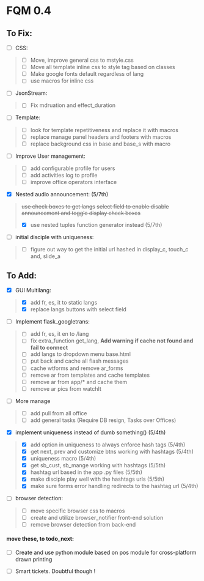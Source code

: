 # FQM 0.4

## To Fix:

- [ ] CSS:
> - [ ] Move, improve general css to mstyle.css
> - [ ] Move all template inline css to style tag based on classes
> - [ ] Make google fonts default regardless of lang
> - [ ] use macros for inline css

- [ ] JsonStream:
> - [ ] Fix mdruation and effect_duration

- [ ] Template:
> - [ ] look for template repetitiveness and replace it with macros
> - [ ] replace manage panel headers and footers with macros
> - [ ] replace background css in base and base_s with macro

- [ ] Improve User management:
> - [ ] add configurable profile for users
> - [ ] add activities log to profile
> - [ ] improve office operators interface

- [x] Nested audio announcement: (5/7th)
> ~~use check boxes to get langs~~
> ~~select field to enable disable announcement and toggle display check boxes~~
> - [x] use nested tuples function generator instead (5/7th)

- [ ] initial disciple with uniqueness:
> - [ ] figure out way to get the initial url hashed in display_c, touch_c and, slide_a


## To Add:

- [x] GUI Multilang:
> - [x] add fr, es, it to static langs
> - [x] replace langs buttons with select field

- [ ] Implement flask_googletrans:
> - [ ] add fr, es, it en to /lang
> - [ ] fix extra_function get_lang, __Add warning if cache not found and fail to connect__
> - [ ] add langs to dropdown menu base.html
> - [ ] put back and cache all flash messages
> - [ ] cache wtforms and remove ar_forms
> - [ ] remove ar from templates and cache templates
> - [ ] remove ar from app/* and cache them
> - [ ] remove ar pics from watchIt


- [ ] More manage
> - [ ] add pull from all office
> - [ ] add general tasks (Require DB resign, Tasks over Offices)

- [x] implement uniqueness instead of dumb something() (5/4th)
> - [x] add option in uniqueness to always enforce hash tags (5/4th)
> - [x] get next, prev and customize btns working with hashtags (5/4th)
> - [x] uniqueness macro (5/4th)
> - [x] get sb_cust, sb_mange working with hashtags (5/5th)
> - [x] hashtag url based in the app .py files (5/5th)
> - [x] make disciple play well with the hashtags urls (5/5th)
> - [x] make sure forms error handling redirects to the hashtag url (5/4th)

- [ ] browser detection:
> - [ ] move specific browser css to macros
> - [ ] create and utilize browser_notifier front-end solution
> - [ ] remove browser detection from back-end

#### move these, to todo_next:
- [ ] Create and use python module based on pos module for cross-platform drawn printing

- [ ] Smart tickets. Doubtful though !